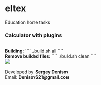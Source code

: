 # eltex
Education home tasks
<h3>Calculator with plugins</h3>
<br>
<b>Building:</b>
````
./build.sh all
````
<br>
<b>Remove builded files:</b>
````
./build.sh clean
````
<br>
<img src="http://s16.radikal.ru/i191/1612/01/5dd07fffbd59.png" />
<br>
<br>
Developed by: <b>Sergey Denisov</b>
<br>
Email: <b>DenisovS21@gmail.com</b>
